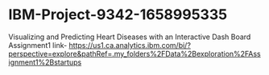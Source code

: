 # IBM-Project-9342-1658995335
Visualizing and Predicting Heart Diseases with an Interactive Dash Board
Assignment1 link- https://us1.ca.analytics.ibm.com/bi/?perspective=explore&pathRef=.my_folders%2FData%2Bexploration%2FAssignment1%2Bstartups
